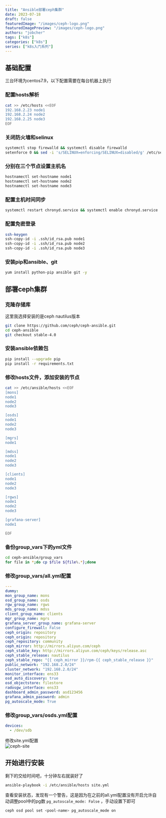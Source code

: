 ```yaml
---
title: "Ansible部署ceph集群"
date: 2023-07-18
draft: false
featuredImage: "/images/ceph-logo.png"
featuredImagePreview: "/images/ceph-logo.png"
authors: "jobcher"
tags: ["k8s"]
categories: ["k8s"]
series: ["k8s入门系列"]
---
```

## 基础配置
三台环境为centos7.9，以下配置需要在每台机器上执行

### 配置hosts解析
```sh
cat >> /etc/hosts <<EOF
192.168.2.23 node1
192.168.2.24 node2
192.168.2.25 node3
EOF
```

### 关闭防火墙和selinux
```sh
systemctl stop firewalld && systemctl disable firewalld
setenforce 0 && sed -i 's/SELINUX=enforcing/SELINUX=disabled/g' /etc/selinux/config
```

### 分别在三个节点设置主机名
```sh
hostnamectl set-hostname node1
hostnamectl set-hostname node2
hostnamectl set-hostname node3
```

### 配置主机时间同步
```sh
systemctl restart chronyd.service && systemctl enable chronyd.service
```

### 配置免密登录
```sh
ssh-keygen
ssh-copy-id -i .ssh/id_rsa.pub node1
ssh-copy-id -i .ssh/id_rsa.pub node2
ssh-copy-id -i .ssh/id_rsa.pub node3
```

### 安装pip和ansible、git
```sh
yum install python-pip ansible git -y
```

## 部署ceph集群
### 克隆存储库
这里我选择安装的是ceph nautilus版本
```sh
git clone https://github.com/ceph/ceph-ansible.git
cd ceph-ansible
git checkout stable-4.0
```

### 安装ansible依赖包
```sh
pip install --upgrade pip
pip install -r requirements.txt
```

### 修改hosts文件，添加安装的节点
```sh
cat >> /etc/ansible/hosts <<EOF
[mons]
node1
node2
node3

[osds]
node1
node2
node3

[mgrs]
node1

[mdss]
node1
node2
node3

[clients]
node1
node2
node3

[rgws]
node1
node2
node3

[grafana-server]
node1

EOF
```

### 备份group_vars下的yml文件
```sh
cd ceph-ansible/group_vars
for file in *;do cp $file ${file%.*};done
```

### 修改group_vars/all.yml配置
```yaml
---
dummy:
mon_group_name: mons
osd_group_name: osds
rgw_group_name: rgws
mds_group_name: mdss
client_group_name: clients
mgr_group_name: mgrs
grafana_server_group_name: grafana-server
configure_firewall: False
ceph_origin: repository
ceph_origin: repository
ceph_repository: community
ceph_mirror: http://mirrors.aliyun.com/ceph
ceph_stable_key: http://mirrors.aliyun.com/ceph/keys/release.asc
ceph_stable_release: nautilus
ceph_stable_repo: "{{ ceph_mirror }}/rpm-{{ ceph_stable_release }}"
public_network: "192.168.2.0/24"
cluster_network: "192.168.2.0/24"
monitor_interface: ens33
osd_auto_discovery: true
osd_objectstore: filestore
radosgw_interface: ens33
dashboard_admin_password: asd123456
grafana_admin_password: admin
pg_autoscale_mode: True
```

### 修改group_vars/osds.yml配置
```yaml
devices:
  - /dev/sdb
```
修改site.yml配置  
![ceph-site](/images/ceph.png)  

## 开始进行安装
剩下的交给时间吧，十分钟左右就装好了  
```sh
ansible-playbook -i /etc/ansible/hosts site.yml
```  
  
查看安装状态，发现有一个警告，这是因为在之前的all.yml配置没有开启允许自动调整pool中的pg数 `pg_autoscale_mode: False` ，手动设置下即可  
```sh
ceph osd pool set <pool-name> pg_autoscale_mode on
```
